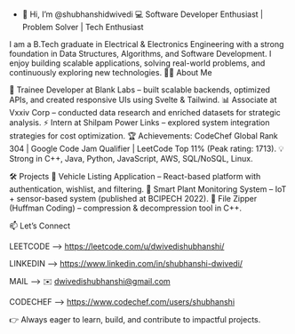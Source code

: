 - 👋 Hi, I’m @shubhanshidwivedi
  💻 Software Developer Enthusiast | Problem Solver | Tech Enthusiast

I am a B.Tech graduate in Electrical & Electronics Engineering with a strong foundation in Data Structures, Algorithms, and Software Development. I enjoy building scalable applications, solving real-world problems, and continuously exploring new technologies.
👩‍💻 About Me

🌱 Trainee Developer at Blank Labs – built scalable backends, optimized APIs, and created responsive UIs using Svelte & Tailwind.
📊 Associate at Vxxiv Corp – conducted data research and enriched datasets for strategic analysis.
⚡ Intern at Shilpam Power Links – explored system integration strategies for cost optimization.
🏆 Achievements: CodeChef Global Rank 304 | Google Code Jam Qualifier | LeetCode Top 11% (Peak rating: 1713).
💡 Strong in C++, Java, Python, JavaScript, AWS, SQL/NoSQL, Linux.

🛠️ Projects
🔹 Vehicle Listing Application – React-based platform with authentication, wishlist, and filtering.
🔹 Smart Plant Monitoring System – IoT + sensor-based system (published at BCIPECH 2022).
🔹 File Zipper (Huffman Coding) – compression & decompression tool in C++.

📫 Let’s Connect

LEETCODE -->   https://leetcode.com/u/dwivedishubhanshi/

LINKEDIN -->   https://www.linkedin.com/in/shubhanshi-dwivedi/

MAIL     -->   ✉️ dwivedishubhanshi@gmail.com

CODECHEF -->   https://www.codechef.com/users/shubhanshi

👉 Always eager to learn, build, and contribute to impactful projects.

<!---
shubhanshidwivedi/shubhanshidwivedi is a ✨ special ✨ repository because its `README.md` (this file) appears on your GitHub profile.
You can click the Preview link to take a look at your changes.
--->
